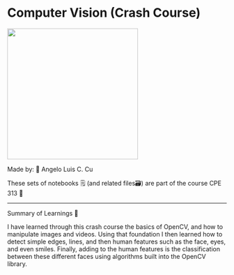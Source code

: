 # Computer Vision (Crash Course)

<img src="https://www.quantrium.ai/images/intelligent-process-automation/computer-vision.gif" width="300" height="300">

Made by: 🐻 Angelo Luis C. Cu

These sets of notebooks 🗒️ (and related files🗃️) are part of the course CPE 313 🎉

----
Summary of Learnings 📝

I have learned through this crash course the basics of OpenCV, and how to manipulate images and videos. Using that foundation I then learned how to detect simple edges, lines, and then human features such as the face, eyes, and even smiles. Finally, adding to the human features is the classification between these different faces using algorithms built into the OpenCV library.
